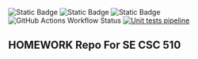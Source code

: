 ![Static Badge](https://img.shields.io/badge/language-Python-%234C2FA7)
![Static Badge](https://img.shields.io/badge/license-AGPL%20v3-orange)
![Static Badge](https://img.shields.io/badge/platform-linux-red)
![GitHub Actions Workflow Status](https://img.shields.io/github/actions/workflow/status/SE-Fall-2024-Team-69/HomeWork/unit_tests)
[![Unit tests pipeline](https://github.com/SE-Fall-2024-Team-69/HomeWork/actions/workflows/unit_tests.yml/badge.svg)](https://github.com/SE-Fall-2024-Team-69/HomeWork/actions/workflows/unit_tests.yml)

## HOMEWORK Repo For SE CSC 510
